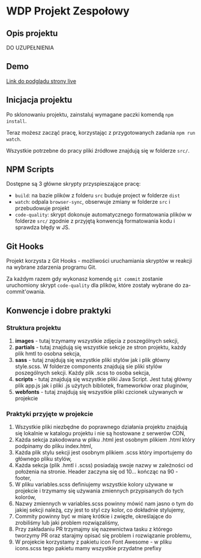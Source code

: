 # WDP Projekt Zespołowy

## Opis projektu

DO UZUPEŁNIENIA

## Demo

[Link do podglądu strony live](https://cocky-jepsen-075be7.netlify.com/)

## Inicjacja projektu

Po sklonowaniu projektu, zainstaluj wymagane paczki komendą `npm install`.

Teraz możesz zacząć pracę, korzystając z przygotowanych zadania `npm run watch`.

Wszystkie potrzebne do pracy pliki źródłowe znajdują się w folderze `src/`.

## NPM Scripts

Dostępne są 3 główne skrypty przyspieszające pracę:

- `build`: na bazie plików z folderu `src` buduje project w folderze `dist`
- `watch`: odpala `browser-sync`, obserwuje zmiany w folderze `src` i przebudowuje projekt
- `code-quality`: skrypt dokonuje automatycznego formatowania plików w folderze `src/`
  zgodnie z przyjętą konwencją formatowania kodu i sprawdza błędy w JS.

## Git Hooks

Projekt korzysta z Git Hooks - możliwości uruchamiania skryptów w reakcji na wybrane zdarzenia programu Git.

Za każdym razem gdy wykonasz komendę `git commit` zostanie uruchomiony skrypt `code-quality`
dla plików, które zostały wybrane do za-commit'owania.

## Konwencje i dobre praktyki

### Struktura projektu

1. **images** - tutaj trzymamy wszystkie zdjęcia z poszególnych sekcji,
2. **partials** - tutaj znajdują się wszystkie sekcje ze stron projektu, każdy plik hmtl to osobna sekcja,
3. **sass** - tutaj znajdują się wszystkie pliki stylów jak i plik główny style.scss. W folderze components znajdują sie pliki stylów poszególnych sekcji. Każdy plik .scss to osoba sekcja,
4. **scripts** - tutaj znajdują się wszystkie pliki Java Script. Jest tutaj główny plik app.js jak i pliki .js użytych bibliotek, frameworków oraz pluginów,
5. **webfonts** - tutaj znajdują się wszystkie pliki czcionek używanych w projekcie

### Praktyki przyjęte w projekcie

1. Wszystkie pliki niezbędne do poprawnego działania projektu znajdują się lokalnie w katalogu projektu i nie są hostowane z serwerów CDN,
2. Każda sekcja zakodowana w pliku .html jest osobnym plikiem .html który podpinamy do pliku index.html,
3. Każda plik stylu sekcji jest osobnym plikiem .scss który importujemy do głównego pliku stylów,
4. Każda sekcja (plik .hmtl i .scss) posiadają swoje nazwy w zależności od położenia na stronie. Header zaczyna się od 10... kończąc na 90 - footer,
5. W pliku variables.scss definiujemy wszystkie kolory używane w projekcie i trzymamy się używania zmiennych przypisanych do tych kolorów,
6. Nazwy zmiennych w variables.scss powinny mówić nam jasno o tym do jakiej sekcji należą, czy jest to styl czy kolor, co dokładnie stylujemy,
7. Commity powinny być w miarę krótkie i zwięzłe, określające do zrobiliśmy lub jaki problem rozwiązaliśmy,
8. Przy zakładaniu PR trzymajmy się nazewnictwa tasku z którego tworzymy PR oraz starajmy opisać się problem i rozwiązanie problemu,
9. W projekcie korzystamy z pakietu icon Font Awesome - w pliku icons.scss tego pakietu mamy wszystkie przydatne prefixy

